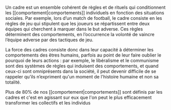 Un cadre est un ensemble cohérent de règles et de rituels qui conditionnent les [[comportement|comportements]] individuels en fonction des situations sociales. Par exemple, lors d’un match de football, le cadre consiste en les règles de jeu qui stipulent que les joueurs se répartissent entre deux équipes qui cherchent à marquer dans le but adverse. Ces règles déterminent des comportements, en l’occurrence la volonté de vaincre l’équipe adverse par des tactiques de jeu.  

La force des cadres consiste donc dans leur capacité à déterminer les comportements des êtres humains, parfois au point de leur faire oublier le pourquoi de leurs actions : par exemple, le libéralisme et le communisme sont des systèmes de règles qui induisent des comportements, et quand ceux-ci sont omniprésents dans la société, il peut devenir difficile de se rappeler qu’ils n’expriment qu'un moment de l'histoire humaine et non sa totalité.  

Plus de 80% de nos [[comportement|comportements]] sont définis par les cadres et c'est en agissant sur eux que l'on peut le plus efficacement transformer les collectifs et les individus

